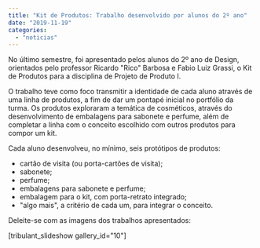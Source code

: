 ```yaml
---
title: "Kit de Produtos: Trabalho desenvolvido por alunos do 2º ano"
date: "2019-11-19"
categories: 
  - "noticias"
---
```


No último semestre, foi apresentado pelos alunos do 2º ano de Design, orientados pelo professor Ricardo "Rico" Barbosa e Fabio Luiz Grassi, o Kit de Produtos para a disciplina de Projeto de Produto I.

<!--more-->

O trabalho teve como foco transmitir a identidade de cada aluno através de uma linha de produtos, a fim de dar um pontapé inicial no portfólio da turma. Os produtos exploraram a temática de cosméticos, através do desenvolvimento de embalagens para sabonete e perfume, além de completar a linha com o conceito escolhido com outros produtos para compor um kit.

Cada aluno desenvolveu, no mínimo, seis protótipos de produtos:

- cartão de visita (ou porta-cartões de visita);
- sabonete;
- perfume;
- embalagens para sabonete e perfume;
- embalagem para o kit, com porta-retrato integrado;
- "algo mais", a critério de cada um, para integrar o conceito.

Deleite-se com as imagens dos trabalhos apresentados:

\[tribulant\_slideshow gallery\_id="10"\]

